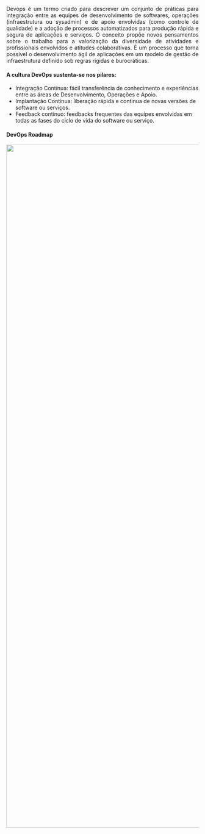 <p align="justify">
Devops é um termo criado para descrever um conjunto de práticas para integração entre as equipes de desenvolvimento de softwares, operações (infraestrutura ou sysadmin) e de apoio envolvidas (como controle de qualidade) e a adoção de processos automatizados para produção rápida e segura de aplicações e serviços. O conceito propõe novos pensamentos sobre o trabalho para a valorização da diversidade de atividades e profissionais envolvidos e atitudes colaborativas. É um processo que torna possível o desenvolvimento ágil de aplicações em um modelo de gestão de infraestrutura definido sob regras rígidas e burocráticas.
  
#### A cultura DevOps sustenta-se nos pilares:

- Integração Contínua: fácil transferência de conhecimento e experiências entre as áreas de Desenvolvimento, Operações e Apoio. 
- Implantação Contínua: liberação rápida e continua de novas versões de software ou serviços.
- Feedback contínuo: feedbacks frequentes das equipes envolvidas em todas as fases do ciclo de vida do software ou serviço. 
</p>

#### DevOps Roadmap
<img src="https://roadmap.sh/roadmaps/devops.png" width="960" height="1790.78">
